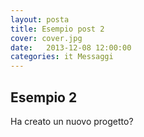 ```yaml
---
layout: posta
title: Esempio post 2
cover: cover.jpg
date:   2013-12-08 12:00:00
categories: it Messaggi
---
```


## Esempio 2

Ha creato un nuovo progetto?
